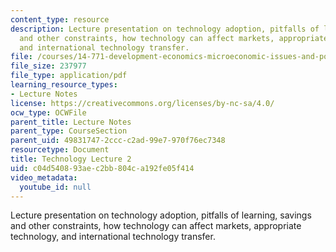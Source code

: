 ```yaml
---
content_type: resource
description: Lecture presentation on technology adoption, pitfalls of learning, savings
  and other constraints, how technology can affect markets, appropriate technology,
  and international technology transfer.
file: /courses/14-771-development-economics-microeconomic-issues-and-policy-models-fall-2008/c04d540893aec2bb804ca192fe05f414_lec16.pdf
file_size: 237977
file_type: application/pdf
learning_resource_types:
- Lecture Notes
license: https://creativecommons.org/licenses/by-nc-sa/4.0/
ocw_type: OCWFile
parent_title: Lecture Notes
parent_type: CourseSection
parent_uid: 49831747-2ccc-c2ad-99e7-970f76ec7348
resourcetype: Document
title: Technology Lecture 2
uid: c04d5408-93ae-c2bb-804c-a192fe05f414
video_metadata:
  youtube_id: null
---
```

Lecture presentation on technology adoption, pitfalls of learning, savings and other constraints, how technology can affect markets, appropriate technology, and international technology transfer.